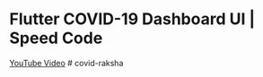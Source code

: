 # Flutter COVID-19 Dashboard UI | Speed Code

[YouTube Video](https://youtu.be/krU-ASLb8lM)
#   c o v i d - r a k s h a  
 
